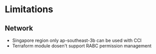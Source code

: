 # Limitations

## Network

* Singapore region only ap-southeast-3b can be used with CCI
* Terraform module dosen't support RABC permission management
